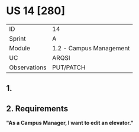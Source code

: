 # US 14 [280]

|              |                         |
| ------------ | ----------------------- |
| ID           | 14                      |
| Sprint       | A                       |
| Module       | 1.2 - Campus Management |
| UC           | ARQSI                   |
| Observations | PUT/PATCH               |

## 1.

## 2. Requirements

**"As a Campus Manager, I want to edit an elevator."**
